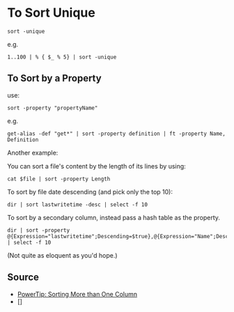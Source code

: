 ﻿# To Sort Unique

	sort -unique

e.g.

	1..100 | % { $_ % 5} | sort -unique

## To Sort by a Property

use:

	sort -property "propertyName"

e.g.

	get-alias -def "get*" | sort -property definition | ft -property Name, Definition

Another example:

You can sort a file's content by the length of its lines by using:

	cat $file | sort -property Length

To sort by file date descending (and pick only the top 10):

	dir | sort lastwritetime -desc | select -f 10

To sort by a secondary column, instead pass a hash table as the property.

	dir | sort -property @{Expression="lastwritetime";Descending=$true},@{Expression="Name";Descending=$false} | select -f 10

(Not quite as eloquent as you'd hope.)

## Source

* [PowerTip: Sorting More than One Column](https://devblogs.microsoft.com/scripting/powertip-sorting-more-than-one-column/)
* []
